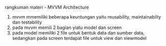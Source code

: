 rangkuman materi - MVVM Architecture
1. mvvm mmemiliki beberapa keuntungan yaitu reusability, maintainabilty dan testability
2. pada mvvm memili 2 bagian yiatu model dan screen
3. pada model memiliki 2 file untuk bentuk data dan sumber data, sedangkan pada screen terdapat file untuk view dan viewmodel